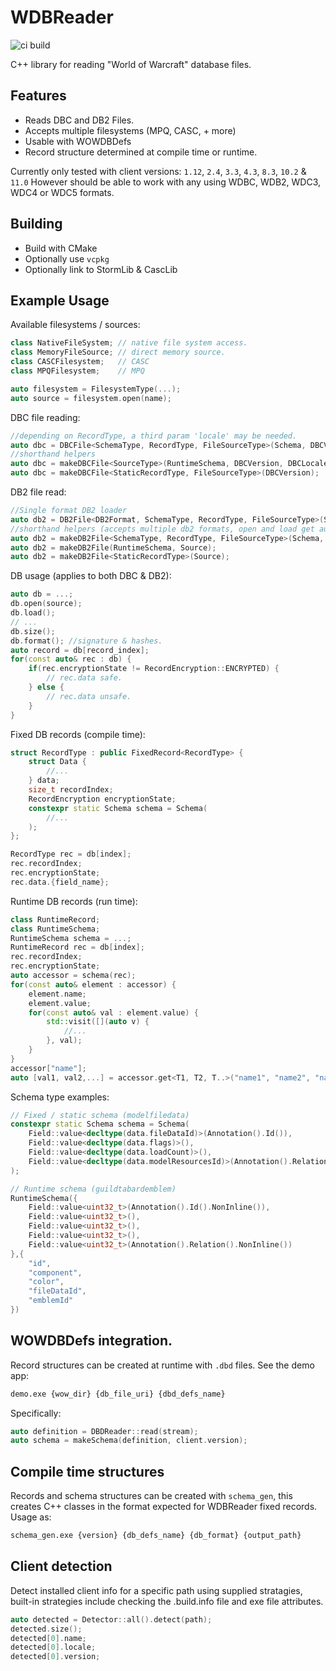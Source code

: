 # WDBReader

![ci build](https://github.com/Frostshake/WDBReader/actions/workflows/wdbreader.yml/badge.svg?branch=main)

C++ library for reading "World of Warcraft" database files.

## Features

- Reads DBC and DB2 Files.
- Accepts multiple filesystems (MPQ, CASC, + more)
- Usable with WOWDBDefs
- Record structure determined at compile time or runtime.

Currently only tested with client versions: `1.12`, `2.4`, `3.3`, `4.3`, `8.3`, `10.2` & `11.0`
However should be able to work with any using WDBC, WDB2, WDC3, WDC4 or WDC5 formats.

## Building

- Build with CMake
- Optionally use `vcpkg`
- Optionally link to StormLib & CascLib

## Example Usage

Available filesystems / sources:
```cpp
class NativeFileSystem; // native file system access.
class MemoryFileSource; // direct memory source.
class CASCFilesystem;   // CASC
class MPQFilesystem;    // MPQ

auto filesystem = FilesystemType(...);
auto source = filesystem.open(name);
```

DBC file reading:
```cpp
//depending on RecordType, a third param 'locale' may be needed. 
auto dbc = DBCFile<SchemaType, RecordType, FileSourceType>(Schema, DBCVersion);
//shorthand helpers
auto dbc = makeDBCFile<SourceType>(RuntimeSchema, DBCVersion, DBCLocale);
auto dbc = makeDBCFile<StaticRecordType, FileSourceType>(DBCVersion);
```

DB2 file read:
```cpp
//Single format DB2 loader
auto db2 = DB2File<DB2Format, SchemaType, RecordType, FileSourceType>(Schema);
//shorthand helpers (accepts multiple db2 formats, open and load get automatically called.)
auto db2 = makeDB2File<SchemaType, RecordType, FileSourceType>(Schema, Source);     
auto db2 = makeDB2File(RuntimeSchema, Source);
auto db2 = makeDB2File<StaticRecordType>(Source);
```

DB usage (applies to both DBC & DB2):
```cpp
auto db = ...;
db.open(source);
db.load();
// ...
db.size();
db.format(); //signature & hashes.
auto record = db[record_index];
for(const auto& rec : db) {
    if(rec.encryptionState != RecordEncryption::ENCRYPTED) {
        // rec.data safe.
    } else {
        // rec.data unsafe.
    }
}
```

Fixed DB records (compile time):
```cpp
struct RecordType : public FixedRecord<RecordType> {
    struct Data {
        //...
    } data;
    size_t recordIndex;
    RecordEncryption encryptionState;
    constexpr static Schema schema = Schema(
        //...
    );
};

RecordType rec = db[index];
rec.recordIndex;
rec.encryptionState;
rec.data.{field_name};
```

Runtime DB records (run time):
```cpp
class RuntimeRecord;
class RuntimeSchema;
RuntimeSchema schema = ...;
RuntimeRecord rec = db[index];
rec.recordIndex;
rec.encryptionState;
auto accessor = schema(rec);
for(const auto& element : accessor) {
    element.name;
    element.value;
    for(const auto& val : element.value) {
        std::visit([](auto v) {
            //...
        }, val);
    }
}
accessor["name"];
auto [val1, val2,...] = accessor.get<T1, T2, T..>("name1", "name2", "name"...);
```

Schema type examples:
```cpp
// Fixed / static schema (modelfiledata)
constexpr static Schema schema = Schema(
    Field::value<decltype(data.fileDataId)>(Annotation().Id()),
    Field::value<decltype(data.flags)>(),
    Field::value<decltype(data.loadCount)>(),
    Field::value<decltype(data.modelResourcesId)>(Annotation().Relation())
);

// Runtime schema (guildtabardemblem)
RuntimeSchema({
    Field::value<uint32_t>(Annotation().Id().NonInline()),
    Field::value<uint32_t>(),
    Field::value<uint32_t>(),
    Field::value<uint32_t>(),
    Field::value<uint32_t>(Annotation().Relation().NonInline())
},{
    "id",
    "component",
    "color",
    "fileDataId",
    "emblemId"
})
```

## WOWDBDefs integration.

Record structures can be created at runtime with `.dbd` files. See the demo app:
```bash
demo.exe {wow_dir} {db_file_uri} {dbd_defs_name}
```
Specifically:
```cpp
auto definition = DBDReader::read(stream);
auto schema = makeSchema(definition, client.version);
```

## Compile time structures

Records and schema structures can be created with `schema_gen`, this creates C++ classes in the format expected for WDBReader fixed records. Usage as:
```bash
schema_gen.exe {version} {db_defs_name} {db_format} {output_path}
```

## Client detection
Detect installed client info for a specific path using supplied stratagies, built-in strategies include checking the .build.info file and exe file attributes.
```cpp
auto detected = Detector::all().detect(path);
detected.size();
detected[0].name;
detected[0].locale;
detected[0].version;
```
